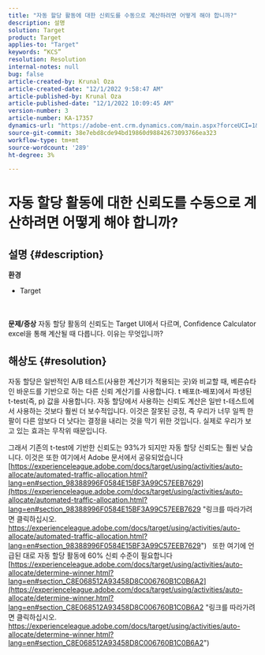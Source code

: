 ```yaml
---
title: "자동 할당 활동에 대한 신뢰도를 수동으로 계산하려면 어떻게 해야 합니까?"
description: 설명
solution: Target
product: Target
applies-to: "Target"
keywords: “KCS”
resolution: Resolution
internal-notes: null
bug: false
article-created-by: Krunal Oza
article-created-date: "12/1/2022 9:58:47 AM"
article-published-by: Krunal Oza
article-published-date: "12/1/2022 10:09:45 AM"
version-number: 3
article-number: KA-17357
dynamics-url: "https://adobe-ent.crm.dynamics.com/main.aspx?forceUCI=1&pagetype=entityrecord&etn=knowledgearticle&id=b025c0bd-5e71-ed11-9561-6045bd006a22"
source-git-commit: 38e7ebd8cde94bd19860d98842673093766ea323
workflow-type: tm+mt
source-wordcount: '289'
ht-degree: 3%

---
```


# 자동 할당 활동에 대한 신뢰도를 수동으로 계산하려면 어떻게 해야 합니까?

## 설명 {#description}

<b>환경</b>
- Target

<br> <br><b>문제/증상</b>
자동 할당 활동의 신뢰도는 Target UI에서 다르며, Confidence Calculator excel을 통해 계산될 때 다릅니다. 이유는 무엇입니까?


## 해상도 {#resolution}


자동 할당은 일반적인 A/B 테스트(사용한 계산기가 적용되는 곳)와 비교할 때, 베른슈타인 바운드를 기반으로 하는 다른 신뢰 계산기를 사용합니다. t 배포(t-배포)에서 파생된 t-test(즉, p) 값을 사용합니다.
자동 할당에서 사용하는 신뢰도 계산은 일반 t-테스트에서 사용하는 것보다 훨씬 더 보수적입니다. 이것은 잘못된 긍정, 즉 우리가 너무 일찍 한 팔이 다른 암보다 더 낫다는 결정을 내리는 것을 막기 위한 것입니다. 실제로 우리가 보고 있는 효과는 무작위 때문입니다.

그래서 기존의 t-test에 기반한 신뢰도는 93%가 되지만 자동 할당 신뢰도는 훨씬 낮습니다. 이것은 또한 여기에서 Adobe 문서에서 공유되었습니다  [https://experienceleague.adobe.com/docs/target/using/activities/auto-allocate/automated-traffic-allocation.html?lang=en#section_98388996F0584E15BF3A99C57EEB7629](https://experienceleague.adobe.com/docs/target/using/activities/auto-allocate/automated-traffic-allocation.html?lang=en#section_98388996F0584E15BF3A99C57EEB7629 "링크를 따라가려면 클릭하십시오. https://experienceleague.adobe.com/docs/target/using/activities/auto-allocate/automated-traffic-allocation.html?lang=en#section_98388996F0584E15BF3A99C57EEB7629")
 
또한 여기에 언급된 대로 자동 할당 활동에 60% 신뢰 수준이 필요합니다  [https://experienceleague.adobe.com/docs/target/using/activities/auto-allocate/determine-winner.html?lang=en#section_C8E068512A93458D8C006760B1C0B6A2](https://experienceleague.adobe.com/docs/target/using/activities/auto-allocate/determine-winner.html?lang=en#section_C8E068512A93458D8C006760B1C0B6A2 "링크를 따라가려면 클릭하십시오. https://experienceleague.adobe.com/docs/target/using/activities/auto-allocate/determine-winner.html?lang=en#section_C8E068512A93458D8C006760B1C0B6A2")
<br><br><br><br><br> 